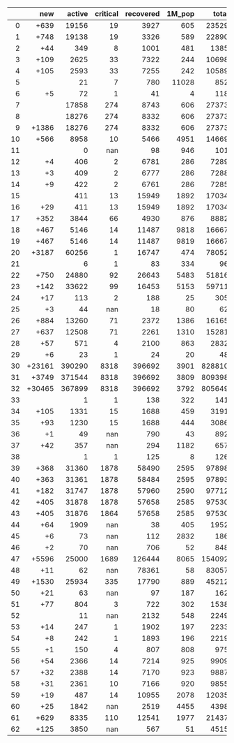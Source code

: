 |    |    new |   active |   critical |   recovered |   1M_pop |   total |
|---:|-------:|---------:|-----------:|------------:|---------:|--------:|
|  0 |   +639 |    19156 |         19 |        3927 |      605 |   23529 |
|  1 |   +748 |    19138 |         19 |        3326 |      589 |   22890 |
|  2 |    +44 |      349 |          8 |        1001 |      481 |    1385 |
|  3 |   +109 |     2625 |         33 |        7322 |      244 |   10698 |
|  4 |   +105 |     2593 |         33 |        7255 |      242 |   10589 |
|  5 |        |       21 |          7 |         780 |    11028 |     852 |
|  6 |     +5 |       72 |          1 |          41 |        4 |     118 |
|  7 |        |    17858 |        274 |        8743 |      606 |   27373 |
|  8 |        |    18276 |        274 |        8332 |      606 |   27373 |
|  9 |  +1386 |    18276 |        274 |        8332 |      606 |   27373 |
| 10 |   +566 |     8958 |         10 |        5466 |     4951 |   14669 |
| 11 |        |        0 |        nan |          98 |      946 |     101 |
| 12 |     +4 |      406 |          2 |        6781 |      286 |    7289 |
| 13 |     +3 |      409 |          2 |        6777 |      286 |    7288 |
| 14 |     +9 |      422 |          2 |        6761 |      286 |    7285 |
| 15 |        |      411 |         13 |       15949 |     1892 |   17034 |
| 16 |    +29 |      411 |         13 |       15949 |     1892 |   17034 |
| 17 |   +352 |     3844 |         66 |        4930 |      876 |    8882 |
| 18 |   +467 |     5146 |         14 |       11487 |     9818 |   16667 |
| 19 |   +467 |     5146 |         14 |       11487 |     9819 |   16667 |
| 20 |  +3187 |    60256 |          1 |       16747 |      474 |   78052 |
| 21 |        |        6 |          1 |          83 |      334 |      96 |
| 22 |   +750 |    24880 |         92 |       26643 |     5483 |   51816 |
| 23 |   +142 |    33622 |         99 |       16453 |     5153 |   59711 |
| 24 |    +17 |      113 |          2 |         188 |       25 |     305 |
| 25 |     +3 |       44 |        nan |          18 |       80 |      62 |
| 26 |   +884 |    13260 |         71 |        2372 |     1386 |   16165 |
| 27 |   +637 |    12508 |         71 |        2261 |     1310 |   15281 |
| 28 |    +57 |      571 |          4 |        2100 |      863 |    2832 |
| 29 |     +6 |       23 |          1 |          24 |       20 |      48 |
| 30 | +23161 |   390290 |       8318 |      396692 |     3901 |  828810 |
| 31 |  +3749 |   371544 |       8318 |      396692 |     3809 |  809398 |
| 32 | +30465 |   367899 |       8318 |      396692 |     3792 |  805649 |
| 33 |        |        1 |          1 |         138 |      322 |     141 |
| 34 |   +105 |     1331 |         15 |        1688 |      459 |    3191 |
| 35 |    +93 |     1230 |         15 |        1688 |      444 |    3086 |
| 36 |     +1 |       49 |        nan |         790 |       43 |     892 |
| 37 |    +42 |      357 |        nan |         294 |     1182 |     657 |
| 38 |        |        1 |          1 |         125 |        8 |     126 |
| 39 |   +368 |    31360 |       1878 |       58490 |     2595 |   97898 |
| 40 |   +363 |    31361 |       1878 |       58484 |     2595 |   97893 |
| 41 |   +182 |    31747 |       1878 |       57960 |     2590 |   97712 |
| 42 |   +405 |    31878 |       1878 |       57658 |     2585 |   97530 |
| 43 |   +405 |    31876 |       1864 |       57658 |     2585 |   97530 |
| 44 |    +64 |     1909 |        nan |          38 |      405 |    1952 |
| 45 |     +6 |       73 |        nan |         112 |     2832 |     186 |
| 46 |     +2 |       70 |        nan |         706 |       52 |     848 |
| 47 |  +5596 |    25000 |       1689 |      126444 |     8065 |  154092 |
| 48 |    +11 |       62 |        nan |       78361 |       58 |   83057 |
| 49 |  +1530 |    25934 |        335 |       17790 |      889 |   45212 |
| 50 |    +21 |       63 |        nan |          97 |      187 |     162 |
| 51 |    +77 |      804 |          3 |         722 |      302 |    1538 |
| 52 |        |       11 |        nan |        2132 |      548 |    2249 |
| 53 |    +14 |      247 |          1 |        1902 |      197 |    2233 |
| 54 |     +8 |      242 |          1 |        1893 |      196 |    2219 |
| 55 |     +1 |      150 |          4 |         807 |      808 |     975 |
| 56 |    +54 |     2366 |         14 |        7214 |      925 |    9909 |
| 57 |    +32 |     2388 |         14 |        7170 |      923 |    9887 |
| 58 |    +31 |     2361 |         10 |        7166 |      920 |    9855 |
| 59 |    +19 |      487 |         14 |       10955 |     2078 |   12035 |
| 60 |    +25 |     1842 |        nan |        2519 |     4455 |    4398 |
| 61 |   +629 |     8335 |        110 |       12541 |     1977 |   21437 |
| 62 |   +125 |     3850 |        nan |         567 |       51 |    4515 |